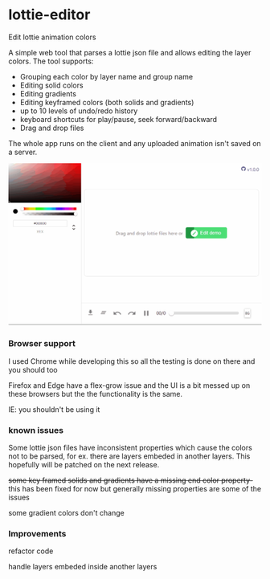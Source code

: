 # lottie-editor
Edit lottie animation colors 

A simple web tool that parses a lottie json file and allows editing the layer colors.
The tool supports:
  * Grouping each color by layer name and group name
  * Editing solid colors
  * Editing gradients
  * Editing keyframed colors (both solids and gradients)
  * up to 10 levels of undo/redo history
  * keyboard shortcuts for play/pause, seek forward/backward
  * Drag and drop files
  
 The whole app runs on the client and any uploaded animation isn't saved on a server.
 
 ![](github_demo.gif)
 ### Browser support
 I used Chrome while developing this so all the testing is done on there and you should too 
 
 Firefox and Edge have a flex-grow issue and the UI is a bit messed up on these browsers but the the functionality is the same.
 
 IE: you shouldn't be using it
 
 
 ### known issues
 Some lottie json files have inconsistent properties which cause the colors not to be parsed, for ex. there are layers embeded in another
 layers. This hopefully will be patched on the next release.
 
~~some key framed solids and gradients have a missing end color property-~~ this has been fixed for now but generally missing properties are some of the issues

some gradient colors don't change
 
 ### Improvements
 refactor code
 
 handle layers embeded inside another layers
 
